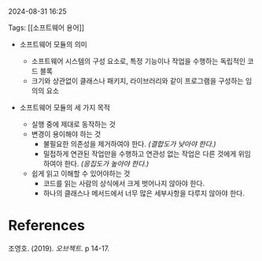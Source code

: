 
2024-08-31 16:25

Tags: [[소프트웨어 용어]]


- 소프트웨어 모듈의 의미
	- 소프트웨어 시스템의 구성 요소로, 특정 기능이나 작업을 수행하는 독립적인 코드 블록
	- 크기와 상관없이 클래스나 패키지, 라이브러리와 같이 프로그램을 구성하는 임의의 요소

- 소프트웨어 모듈의 세 가지 목적
	- 실행 중에 제대로 동작하는 것
	- 변경이 용이해야 하는 것
		- 불필요한 의존성을 제거하여야 한다. *(결합도가 낮아야 한다.)*
		- 밀접하게 연관된 작업만을 수행하고 연관성 없는 작업은 다른 것에게 위임하여야 한다. *(응집도가 높아야 한다.)*
	- 쉽게 읽고 이해할 수 있어야하는 것
		- 코드를 읽는 사람의 상식에서 크게 벗어나지 않아야 한다.
		- 하나의 클래스나 메서드에서 너무 많은 세부사항을 다루지 않아야 한다.


# References

조영호. (2019). *오브젝트*. p 14-17.
